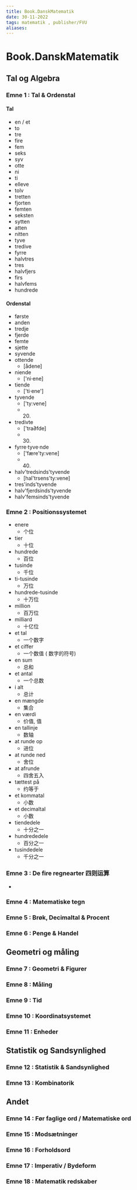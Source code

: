 ```yaml
---
title: Book.DanskMatematik
date: 30-11-2022
tags: matematik , publisher/FVU 
aliases: 
---
```


# Book.DanskMatematik



## Tal og Algebra

### Emne 1 : Tal & Ordenstal

#### Tal

- en / et 
- to      
- tre     
- fire    
- fem    
- seks   
- syv    
- otte   
- ni     
- ti          
- elleve  
- tolv    
- tretten 
- fjorten
- femten  
- seksten 
- sytten  
- atten  
- nitten   
- tyve
- tredive
- fyrre
- halvtres 
- tres
- halvfjers
- firs
- halvfems
- hundrede

#### Ordenstal

- første
- anden
- tredje
- fjerde
- femte
- sjette
- syvende
- ottende
	- [ådene]
- niende
	- ['ni·ene]
- tiende
	- ['ti·ene']
- tyvende
	- ['ty:vene]
	- 20.
- tredivte
	- ['tra∂fde]
	- 30.
- fyrre·tyve·nde
	- ['fære'ty:vene]
	- 40.
- halv'tredsinds'tyvende
	- [hal'trsens'ty:vene]
- tres'inds'tyvende
- halv'fjerdsinds'tyvende
- halv'femsinds'tyvende

### Emne 2 : Positionssystemet 

- enere
	- 个位
- tier
	- 十位
- hundrede
	- 百位
- tusinde
	- 千位
- ti-tusinde
	- 万位
- hundrede-tusinde
	- 十万位
- million
	- 百万位
- milliard
	- 十亿位
- et tal
	- 一个数字
- et ciffer
	- 一个数值 ( 数字的符号)
- en sum
	- 总和
- et antal
	- 一个总数
- i alt
	- 总计
- en mængde
	- 集合
- en værdi
	- 价值, 值
- en tallinje
	- 数轴
- at runde op
	- 进位
- at runde ned
	- 舍位
- at afrunde 
	- 四舍五入
- tættest på
	- 约等于
- et kommatal 
	- 小数
- et decimaltal
	- 小数
- tiendedele
	- 十分之一
- hundrededele
	- 百分之一
- tusindedele
	- 千分之一

### Emne 3 : De fire regnearter 四则运算

- 

### Emne 4 : Matematiske tegn

### Emne 5 : Brøk, Decimaltal & Procent

### Emne 6 : Penge & Handel

## Geometri og måling

### Emne 7 : Geometri & Figurer

### Emne 8 : Måling

### Emne 9 : Tid

### Emne 10 : Koordinatsystemet

### Emne 11 : Enheder

## Statistik og Sandsynlighed

### Emne 12 : Statistik & Sandsynlighed

### Emne 13 : Kombinatorik

## Andet

### Emne 14 : Før faglige ord / Matematiske ord

### Emne 15 : Modsætninger 

### Emne 16 : Forholdsord

### Emne 17 : Imperativ / Bydeform

### Emne 18 : Matematik redskaber 